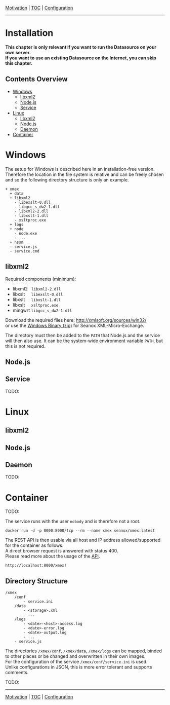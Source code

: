 [Motivation](motivation.md) | [TOC](README.md) | [Configuration](configuration.md)
- - -

# Installation

__This chapter is only relevant if you want to run the Datasource on your own
server.  
If you want to use an existing Datasource on the Internet, you can skip
this chapter.__


## Contents Overview

* [Windows](#windows)
  * [libxml2](#libxml2)
  * [Node.js](#nodejs)
  * [Service](#service)   
* [Linux](#linux)
  * [libxml2](#libxml2-1)
  * [Node.js](#nodejs-1)
  * [Daemon](#daemon)
* [Container](#container)


# Windows

The setup for Windows is described here in an installation-free version.
Therefore the location in the file system is relative and can be freely chosen
and so the following directory structure is only an example.

```
+ xmex
  + data 
  + libxml2
    - libexslt-0.dll
    - libgcc_s_dw2-1.dll
    - libxml2-2.dll
    - libxslt-1.dll
    - xsltproc.exe
  + logs  
  + node
    - node.exe
    - ...
  + nssm
  - service.js
  - service.cmd 
```

## libxml2

Required components (minimum):

- libxml2 &#160; `libxml2-2.dll`
- libxslt &#160;&#160;&#160; `libexslt-0.dll`
- libxslt &#160;&#160;&#160; `libxslt-1.dll`
- libxslt &#160;&#160;&#160; `xsltproc.exe`
- mingwrt `libgcc_s_dw2-1.dll`

Download the required files here: http://xmlsoft.org/sources/win32/  
or use the [Windows Binary (zip)](TODO:latest) for Seanox XML-Micro-Exchange.

The directory must then be added to the `PATH` that Node.js and the service
will then also use. It can be the system-wide environment variable `PATH`, but
this is not required.

## Node.js

## Service

TODO:


# Linux
## libxml2
## Node.js
## Daemon

TODO:


# Container

TODO:

The service runs with the user `nobody` and is therefore not a root.
```
docker run -d -p 8000:8000/tcp --rm --name xmex seanox/xmex:latest
```

The REST API is then usable via all host and IP address allowed/supported for the container as follows.  
A direct browser request is answered with status 400.  
Please read more about the usage of the [API](api.md).
```
http://localhost:8000/xmex!
```

## Directory Structure

```
/xmex
    /conf
        - service.ini
    /data
        - <storage>.xml
        - ...
    /logs
        - <date>-<host>-access.log
        - <date>-error.log
        - <date>-output.log
        - ...
    - service.js
```
The directories `/xmex/conf`, `/xmex/data`, `/xmex/logs` can be mapped, binded to other places or be changed and overwritten in their own images.  
For the configuration of the service `/xmex/conf/service.ini` is used.  
Unlike configurations in JSON, this is more error tolerant and supports comments.

TODO:



- - -

[Motivation](motivation.md) | [TOC](README.md) | [Configuration](configuration.md)